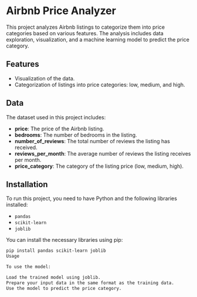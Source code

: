 # Airbnb Price Analyzer

This project analyzes Airbnb listings to categorize them into price categories based on various features. The analysis includes data exploration, visualization, and a machine learning model to predict the price category.

## Features
- Visualization of the data.
- Categorization of listings into price categories: low, medium, and high.

## Data
The dataset used in this project includes:
- **price**: The price of the Airbnb listing.
- **bedrooms**: The number of bedrooms in the listing.
- **number_of_reviews**: The total number of reviews the listing has received.
- **reviews_per_month**: The average number of reviews the listing receives per month.
- **price_category**: The category of the listing price (low, medium, high).

## Installation
To run this project, you need to have Python and the following libraries installed:
- `pandas`
- `scikit-learn`
- `joblib`

You can install the necessary libraries using pip:
```bash
pip install pandas scikit-learn joblib
Usage

To use the model:

Load the trained model using joblib.
Prepare your input data in the same format as the training data.
Use the model to predict the price category.
